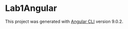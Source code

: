 # Lab1Angular

This project was generated with [Angular CLI](https://github.com/angular/angular-cli) version 9.0.2.
